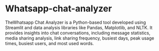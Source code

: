# Whatsapp-chat-analyzer
 TheWhatsapp Chat Analyzer is a Python-based tool developed using  Streamlit and data analysis libraries like Pandas, Matplotlib, and NLTK. It  provides insights into chat conversations, including message statistics,  media sharing analysis, link sharing frequency, busiest days, peak usage  times, busiest users, and most used words. 
